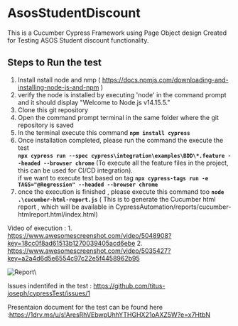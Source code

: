 # AsosStudentDiscount
This is a Cucumber Cypress Framework using Page Object design  Created for Testing ASOS Student discount functionality.   

## Steps to Run the test 
1. Install nstall node and nmp ( https://docs.npmjs.com/downloading-and-installing-node-js-and-npm )
2. verify the node is installed by executing  'node' in the command prompt and it should display "Welcome to Node.js v14.15.5."
3. Clone this git repository 
4. Open the command prompt terminal  in the same folder where the git repository is saved
5. In the terminal execute this command  **```npm install cypress```**
6. Once installation completed, please run the  command the execute the test\
 **```npx cypress run --spec cypress\integration\examples\BDD\*.feature --headed --browser chrome```** (To execute all the feature files in the project, this can be used for CI/CD integration).\
 if we want to execute test based on tag **```npx cypress-tags run -e TAGS="@Regression" --headed --browser chrome```**
7. once the execution is finished , please execute this command too **```node .\cucumber-html-report.js```** ( This is to  generate the Cucumber html report , which will be  available in  CypressAutomation/reports/cucumber-htmlreport.html/index.html)

 
Video of execution   : 1. https://www.awesomescreenshot.com/video/5048908?key=18cc0f8ad61513b1270039405acd6ebe
                       2. https://www.awesomescreenshot.com/video/5035427?key=a2a4d6d5e6554c97c22e5f4458962b95

![Report](https://user-images.githubusercontent.com/57806739/131534182-a76a164f-9cb2-4016-b0fa-c4fd169da1e7.png)\

 Issues indentifed in the test : https://github.com/titus-joseph/cypressTest/issues/1
 
 Presentaion document for the test can be found here :https://1drv.ms/u/s!AresRhVEbwpUhhYTHGHX21oAXZ5W?e=x7HtbN
 

